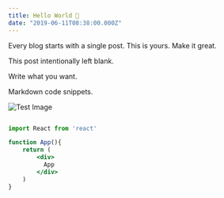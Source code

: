 ```yaml
---
title: Hello World 👋
date: "2019-06-11T08:38:00.000Z"
---
```


Every blog starts with a single post. This is yours. Make it great.

<!-- more -->

This post intentionally left blank.

Write what you want.

Markdown code snippets.

![Test Image](profile-pic.png)

```jsx

import React from 'react'

function App(){
    return (
        <div>
          App
        </div>
    )
}
```
